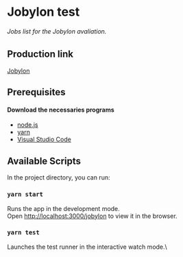 # Jobylon test
###### Jobs list for the Jobylon avaliation.

## Production link
[Jobylon](https://roymas100.github.io/jobylon/)

## Prerequisites

#### Download the necessaries programs

* [node.js](https://nodejs.org/en/download/)
* [yarn](https://classic.yarnpkg.com/en/docs/install/)
* [Visual Studio Code](https://code.visualstudio.com/download)

## Available Scripts

In the project directory, you can run:

### `yarn start`

Runs the app in the development mode.\
Open [http://localhost:3000/jobylon](http://localhost:3000jobylon) to view it in the browser.

### `yarn test`

Launches the test runner in the interactive watch mode.\
